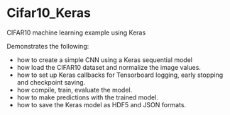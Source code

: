# Cifar10_Keras
CIFAR10 machine learning example using Keras

Demonstrates the following:

 - how to create a simple CNN using a Keras sequential model
 - how load the CIFAR10 dataset and normalize the image values.
 - how to set up Keras callbacks for Tensorboard logging, early stopping and checkpoint saving.
 - how compile, train, evaluate the model.
 - how to make predictions with the trained model.
 - how to save the Keras model as HDF5 and JSON formats.
 
